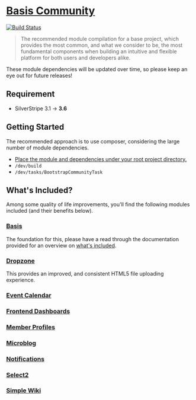 # [Basis Community](https://packagist.org/packages/silverstripe-australia/ba-sis-community)

[![Build Status](https://travis-ci.org/silverstripe-australia/silverstripe-ba-sis-community.svg?branch=master)](https://travis-ci.org/silverstripe-australia/silverstripe-ba-sis-community)

> The recommended module compilation for a base project, which provides the most common, and what we consider to be, the most fundamental components when building an intuitive and flexible platform for both users and developers alike.

These module dependencies will be updated over time, so please keep an eye out for future releases!

## Requirement

* SilverStripe 3.1 → **3.6**

## Getting Started

The recommended approach is to use composer, considering the large number of module dependencies.

* [Place the module and dependencies under your root project directory.](https://packagist.org/packages/silverstripe-australia/ba-sis-community)
* `/dev/build`
* `/dev/tasks/BootstrapCommunityTask`

## What's Included?

Among some quality of life improvements, you'll find the following modules included (and their benefits below).

### [Basis](https://github.com/silverstripe-australia/silverstripe-ba-sis/)

The foundation for this, please have a read through the documentation provided for an overview on [what's included](https://github.com/silverstripe-australia/silverstripe-ba-sis/#whats-included).

### [Dropzone](https://github.com/unclecheese/silverstripe-dropzone/)

This provides an improved, and consistent HTML5 file uploading experience.

### [Event Calendar](https://github.com/unclecheese/silverstripe-event-calendar/)
### [Frontend Dashboards](https://github.com/nyeholt/silverstripe-frontend-dashboards/)
### [Member Profiles](https://github.com/silverstripe-australia/silverstripe-memberprofiles/)
### [Microblog](https://github.com/nyeholt/silverstripe-microblog/)
### [Notifications](https://github.com/silverstripe-australia/silverstripe-notifications/)
### [Select2](https://github.com/sheadawson/silverstripe-select2/)
### [Simple Wiki](https://github.com/nyeholt/silverstripe-simplewiki/)